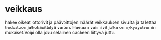 # veikkaus
hakee oikeat lottorivit ja päävoittojen määrät veikkauksen sivuilta ja tallettaa tiedostoon jatkokäsittelyä varten. Haetaan vain rivit jotka on nykysysteemin mukaiset.Voipi olla joku selaimen cacheen liittyvä juttu.
